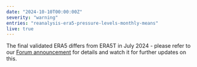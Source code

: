 ```yaml
---
date: "2024-10-10T00:00:00Z"
severity: "warning"
entries: "reanalysis-era5-pressure-levels-monthly-means"
live: true
---
```

The final validated ERA5 differs from ERA5T in July 2024 - please refer to our
[Forum announcement](https://forum.ecmwf.int/t/final-validated-era5-product-to-differ-from-era5t-in-july-2024/6685)
for details and watch it for further updates on this.   

